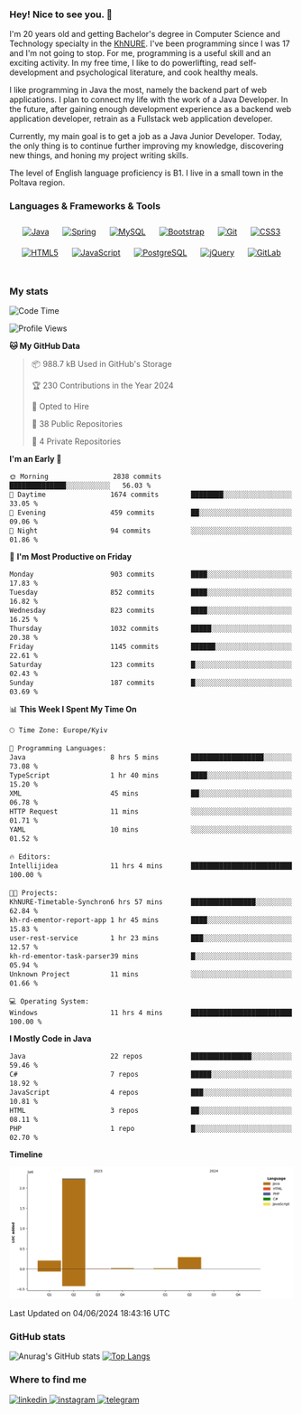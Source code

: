 ### Hey! Nice to see you. 👋

I'm 20 years old and getting Bachelor's degree in Computer Science and Technology
specialty in the [KhNURE][1]. I've been programming since I was 17 and I'm not going
to stop. For me, programming is a useful skill and an exciting activity. In my free
time, I like to do powerlifting, read self-development and psychological literature,
and cook healthy meals.

I like programming in Java the most, namely the backend part of web applications.
I plan to connect my life with the work of a Java Developer. In the future, after 
gaining enough development experience as a backend web application developer, 
retrain as a Fullstack web application developer. 

Currently, my main goal is to get a job as a Java Junior Developer. 
Today, the only thing is to continue further improving my knowledge, discovering 
new things, and honing my project writing skills.

The level of English language proficiency is B1. I live in a small town in the
Poltava region.

### Languages & Frameworks & Tools
<div align="center">  
<a href="https://www.java.com/" target="_blank"><img style="margin: 10px" src="https://profilinator.rishav.dev/skills-assets/java-original-wordmark.svg" alt="Java" height="50" /></a>
<a href="https://docs.spring.io/spring-framework/docs/3.0.x/reference/expressions.html#:~:text=The%20Spring%20Expression%20Language%20(SpEL,and%20basic%20string%20templating%20functionality." target="_blank"><img style="margin: 10px" src="https://profilinator.rishav.dev/skills-assets/springio-icon.svg" alt="Spring" height="50" /></a>
<a href="https://www.mysql.com/" target="_blank"><img style="margin: 10px" src="https://profilinator.rishav.dev/skills-assets/mysql-original-wordmark.svg" alt="MySQL" height="50" /></a>
<a href="https://getbootstrap.com/docs/3.4/javascript/" target="_blank"><img style="margin: 10px" src="https://profilinator.rishav.dev/skills-assets/bootstrap-plain.svg" alt="Bootstrap" height="50" /></a>  
<a href="https://github.com/" target="_blank"><img style="margin: 10px" src="https://profilinator.rishav.dev/skills-assets/git-scm-icon.svg" alt="Git" height="50" /></a>
<a href="https://www.w3schools.com/css/" target="_blank"><img style="margin: 10px" src="https://profilinator.rishav.dev/skills-assets/css3-original-wordmark.svg" alt="CSS3" height="50" /></a>  
<a href="https://en.wikipedia.org/wiki/HTML5" target="_blank"><img style="margin: 10px" src="https://profilinator.rishav.dev/skills-assets/html5-original-wordmark.svg" alt="HTML5" height="50" /></a>  
<a href="https://www.javascript.com/" target="_blank"><img style="margin: 10px" src="https://profilinator.rishav.dev/skills-assets/javascript-original.svg" alt="JavaScript" height="50" /></a>  
<a href="https://www.postgresql.org/" target="_blank"><img style="margin: 10px" src="https://profilinator.rishav.dev/skills-assets/postgresql-original-wordmark.svg" alt="PostgreSQL" height="50" /></a>  
<a href="https://jquery.com/" target="_blank"><img style="margin: 10px" src="https://profilinator.rishav.dev/skills-assets/jquery.png" alt="jQuery" height="50" /></a>
<a href="https://about.gitlab.com/" target="_blank"><img style="margin: 10px" src="https://profilinator.rishav.dev/skills-assets/gitlab.svg" alt="GitLab" height="50" /></a>  
</div>  

<br/>  

### My stats 

<!--START_SECTION:waka-->
![Code Time](http://img.shields.io/badge/Code%20Time-1%2C079%20hrs%2051%20mins-blue)

![Profile Views](http://img.shields.io/badge/Profile%20Views-4-blue)

**🐱 My GitHub Data** 

> 📦 988.7 kB Used in GitHub's Storage 
 > 
> 🏆 230 Contributions in the Year 2024
 > 
> 💼 Opted to Hire
 > 
> 📜 38 Public Repositories 
 > 
> 🔑 4 Private Repositories 
 > 
**I'm an Early 🐤** 

```text
🌞 Morning                2838 commits        ██████████████░░░░░░░░░░░   56.03 % 
🌆 Daytime                1674 commits        ████████░░░░░░░░░░░░░░░░░   33.05 % 
🌃 Evening                459 commits         ██░░░░░░░░░░░░░░░░░░░░░░░   09.06 % 
🌙 Night                  94 commits          ░░░░░░░░░░░░░░░░░░░░░░░░░   01.86 % 
```
📅 **I'm Most Productive on Friday** 

```text
Monday                   903 commits         ████░░░░░░░░░░░░░░░░░░░░░   17.83 % 
Tuesday                  852 commits         ████░░░░░░░░░░░░░░░░░░░░░   16.82 % 
Wednesday                823 commits         ████░░░░░░░░░░░░░░░░░░░░░   16.25 % 
Thursday                 1032 commits        █████░░░░░░░░░░░░░░░░░░░░   20.38 % 
Friday                   1145 commits        ██████░░░░░░░░░░░░░░░░░░░   22.61 % 
Saturday                 123 commits         █░░░░░░░░░░░░░░░░░░░░░░░░   02.43 % 
Sunday                   187 commits         █░░░░░░░░░░░░░░░░░░░░░░░░   03.69 % 
```


📊 **This Week I Spent My Time On** 

```text
🕑︎ Time Zone: Europe/Kyiv

💬 Programming Languages: 
Java                     8 hrs 5 mins        ██████████████████░░░░░░░   73.08 % 
TypeScript               1 hr 40 mins        ████░░░░░░░░░░░░░░░░░░░░░   15.20 % 
XML                      45 mins             ██░░░░░░░░░░░░░░░░░░░░░░░   06.78 % 
HTTP Request             11 mins             ░░░░░░░░░░░░░░░░░░░░░░░░░   01.71 % 
YAML                     10 mins             ░░░░░░░░░░░░░░░░░░░░░░░░░   01.52 % 

🔥 Editors: 
Intellijidea             11 hrs 4 mins       █████████████████████████   100.00 % 

🐱‍💻 Projects: 
KhNURE-Timetable-Synchron6 hrs 57 mins       ████████████████░░░░░░░░░   62.84 % 
kh-rd-ementor-report-app 1 hr 45 mins        ████░░░░░░░░░░░░░░░░░░░░░   15.83 % 
user-rest-service        1 hr 23 mins        ███░░░░░░░░░░░░░░░░░░░░░░   12.57 % 
kh-rd-ementor-task-parser39 mins             █░░░░░░░░░░░░░░░░░░░░░░░░   05.94 % 
Unknown Project          11 mins             ░░░░░░░░░░░░░░░░░░░░░░░░░   01.66 % 

💻 Operating System: 
Windows                  11 hrs 4 mins       █████████████████████████   100.00 % 
```

**I Mostly Code in Java** 

```text
Java                     22 repos            ███████████████░░░░░░░░░░   59.46 % 
C#                       7 repos             █████░░░░░░░░░░░░░░░░░░░░   18.92 % 
JavaScript               4 repos             ███░░░░░░░░░░░░░░░░░░░░░░   10.81 % 
HTML                     3 repos             ██░░░░░░░░░░░░░░░░░░░░░░░   08.11 % 
PHP                      1 repo              █░░░░░░░░░░░░░░░░░░░░░░░░   02.70 % 
```



**Timeline**

![Lines of Code chart](https://raw.githubusercontent.com/StasonMendelso/StasonMendelso/main/assets/bar_graph.png)


 Last Updated on 04/06/2024 18:43:16 UTC
<!--END_SECTION:waka-->

### GitHub stats
![Anurag's GitHub stats](https://github-readme-stats-sigma-five.vercel.app/api?username=stasonMendelso&show_icons=true&theme=transparent)
[![Top Langs](https://github-readme-stats-sigma-five.vercel.app/api/top-langs/?username=stasonMendelso)](https://github.com/stasonMendelso/github-readme-stats)
### Where to find me

<div align="start">
<a href="https://linkedin.com/in/stanislav-hlova-0b2a00265/" target="_blank">
<img src=https://img.shields.io/badge/linkedin-%231E77B5.svg?&style=for-the-badge&logo=linkedin&logoColor=white alt=linkedin style="margin-bottom: 5px;" />
</a>
<a href="https://instagram.com/stasonMendelson" target="_blank">
<img src=https://img.shields.io/badge/instagram-%23000000.svg?&style=for-the-badge&logo=instagram&logoColor=white alt=instagram style="margin-bottom: 5px;" />
</a> 
<a href="https://t.me/Stason_Mendelson" target="_blank">
<img src=https://img.shields.io/badge/telegram-%231E77B5.svg?&style=for-the-badge&logo=telegram&logoColor=white alt=telegram style="margin-bottom: 5px;" />
</a>  
</div>  

[1]:[https://nure.ua/en/]

